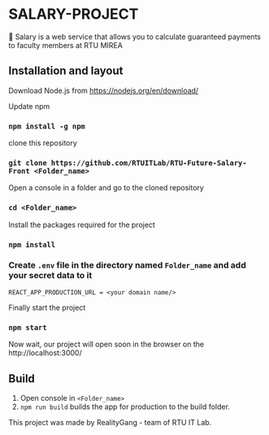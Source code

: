 # SALARY-PROJECT

💸 Salary is a web service that allows you to calculate guaranteed payments to faculty members at RTU MIREA


## Installation and layout

Download Node.js from https://nodejs.org/en/download/

Update npm

### `npm install -g npm`

clone this repository

### `git clone https://github.com/RTUITLab/RTU-Future-Salary-Front <Folder_name>`

Open a console in a folder and go to the cloned repository

### `cd <Folder_name>`

Install the packages required for the project

### `npm install`


### Create `.env` file in the directory named `Folder_name` and add your secret data to it

```
REACT_APP_PRODUCTION_URL = <your domain name/>
```

Finally start the project

### `npm start`

Now wait, our project will open soon in the browser on the http://localhost:3000/

## Build

1. Open console in `<Folder_name>`
2. `npm run build` builds the app for production to the build folder.

This project was made by RealityGang - team of RTU IT Lab.
